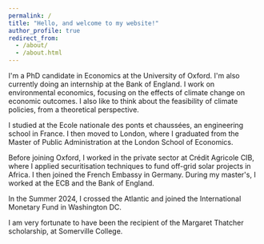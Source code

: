 ```yaml
---
permalink: /
title: "Hello, and welcome to my website!"
author_profile: true
redirect_from: 
  - /about/
  - /about.html
---
```



I'm a PhD candidate in Economics at the University of Oxford. I'm also currently doing an internship at the Bank of England. 
I work on environmental economics, focusing on the effects of climate change on economic outcomes. I also like to think about the feasibility of climate policies, from a theoretical perspective. 

I studied at the Ecole nationale des ponts et chaussées, an engineering school in France. I then moved to London, where I graduated from the Master of Public Administration at the London School of Economics. 

Before joining Oxford, I worked in the private sector at Crédit Agricole CIB, where I applied securitisation techniques to fund off-grid solar projects in Africa. I then joined the French Embassy in Germany. During my master's, I worked at the ECB and the Bank of England. 

In the Summer 2024, I crossed the Atlantic and joined the International Monetary Fund in Washington DC. 

I am very fortunate to have been the recipient of the Margaret Thatcher scholarship, at Somerville College. 






